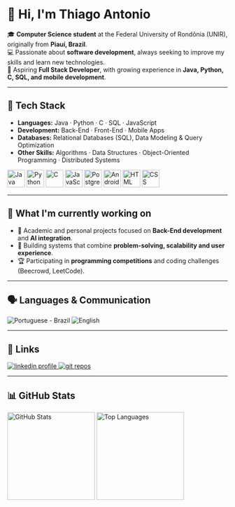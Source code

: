 # 👋 Hi, I'm Thiago Antonio  

🎓 **Computer Science student** at the Federal University of Rondônia (UNIR), originally from **Piauí, Brazil**.  
💻 Passionate about **software development**, always seeking to improve my skills and learn new technologies.  
🚀 Aspiring **Full Stack Developer**, with growing experience in **Java, Python, C, SQL, and mobile development**.  

---

## 🔧 Tech Stack  

- **Languages:** Java · Python · C · SQL · JavaScript  
- **Development:** Back-End · Front-End · Mobile Apps  
- **Databases:** Relational Databases (SQL), Data Modeling & Query Optimization  
- **Other Skills:** Algorithms · Data Structures · Object-Oriented Programming · Distributed Systems  

<p align="left">
   <img alt="Java" title="Java" width="40px" src="https://cdn.jsdelivr.net/gh/devicons/devicon@latest/icons/java/java-original.svg"/>
   <img alt="Python" title="Python" width="40px" src="https://cdn.jsdelivr.net/gh/devicons/devicon@latest/icons/python/python-original.svg"/>
   <img alt="C" title="C" width="40px" src="https://cdn.jsdelivr.net/gh/devicons/devicon@latest/icons/c/c-original.svg"/>
   <img alt="JavaScript" title="JavaScript" width="40px" src="https://cdn.jsdelivr.net/gh/devicons/devicon@latest/icons/javascript/javascript-original.svg"/>
   <img alt="PostgreSQL" title="PostgreSQL" width="40px" src="https://cdn.jsdelivr.net/gh/devicons/devicon@latest/icons/postgresql/postgresql-original.svg"/>
   <img alt="AndroidStudio" title="Android Studio" width="40px" src="https://cdn.jsdelivr.net/gh/devicons/devicon@latest/icons/androidstudio/androidstudio-original.svg"/>
   <img alt="HTML" title="HTML" width="40px" src="https://cdn.jsdelivr.net/gh/devicons/devicon@latest/icons/html5/html5-original.svg"/>
   <img alt="CSS" title="CSS" width="40px" src="https://cdn.jsdelivr.net/gh/devicons/devicon@latest/icons/css3/css3-original.svg"/>
</p>

---

## 🌱 What I'm currently working on  

- 📘 Academic and personal projects focused on **Back-End development** and **AI integration**.  
- 🤖 Building systems that combine **problem-solving, scalability and user experience**.  
- 🏆 Participating in **programming competitions** and coding challenges (Beecrowd, LeetCode).  

---

## 🗣️ Languages & Communication  
<p align="left">
   <img 
      alt="Portuguese - Brazil" 
      title="Fluent in Portuguese" 
      src="https://custom-icon-badges.demolab.com/badge/-Portuguese-32CD32?style=for-the-badge&logo=google-translate&logoColor=FFFF00&labelColor=32CD32"
   />
   <img 
      alt="English" 
      title="Intermediate and Learning English" 
      src="https://custom-icon-badges.demolab.com/badge/-English%20(Intermediate%20&%20Learning)-blue?style=for-the-badge&logo=google-translate&logoColor=red&labelColor=blue"
   />
</p>

---

## 📌 Links  
<p align="left">
   <a href="https://www.linkedin.com/in/thiago-nascimento-916290328/?original_referer=">
      <img 
         alt="linkedin profile" 
         title="Visit my LinkedIn" 
         src="https://custom-icon-badges.demolab.com/badge/-LinkedIn-blue?logo=linkedin&logoColor=white&style=for-the-badge&labelColor=0e76a8"
      />
   </a> 
   <a href="https://github.com/ThiagoACNascimento?tab=repositories">
      <img 
         alt="git repos" 
         title="Visit my repositories" 
         src="https://custom-icon-badges.demolab.com/badge/-My%20Repos-993399?style=for-the-badge&logoColor=white&logo=repo"
      />
   </a>
</p>  

---

## 📊 GitHub Stats  
<p align="left">
   <img 
      alt="GitHub Stats"
      height="200"
      src="https://github-readme-stats.vercel.app/api?username=ThiagoACNascimento&show_icons=true&title_color=bb86fc&text_color=e0b0ff&icon_color=9d4edd&bg_color=1e1e1e" 
   />
   <img 
      alt="Top Languages"
      height="200"
      src="https://github-readme-stats.vercel.app/api/top-langs/?username=ThiagoACNascimento&layout=compact&custom_title=Technologies&title_color=bb86fc&text_color=e0b0ff&icon_color=9d4edd&bg_color=1e1e1e" 
   /> 
</p>

